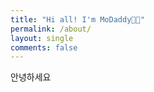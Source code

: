 ```yaml
---
title: "Hi all! I'm MoDaddy👋🏻"
permalink: /about/
layout: single
comments: false
---
```


안녕하세요
